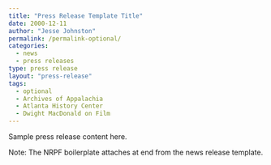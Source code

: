 ```yaml
---
title: "Press Release Template Title"
date: 2000-12-11
author: "Jesse Johnston"
permalink: /permalink-optional/
categories: 
  - news
  - press releases
type: press release
layout: "press-release"
tags:
  - optional
  - Archives of Appalachia
  - Atlanta History Center
  - Dwight MacDonald on Film 
---
```


Sample press release content here. 

Note: The NRPF boilerplate attaches at end from the news release template. 